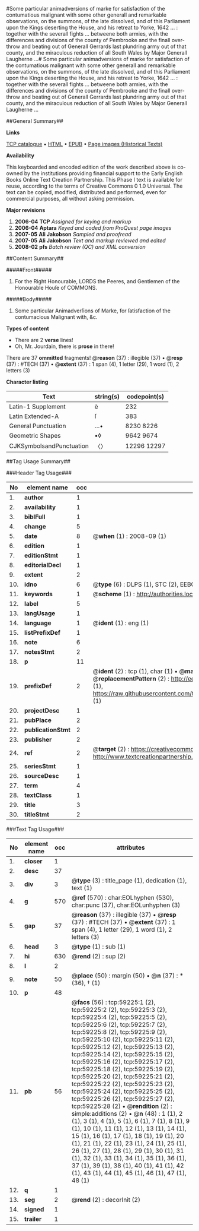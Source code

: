 #Some particular animadversions of marke for satisfaction of the contumatious malignant with some other generall and remarkable observations, on the summons, of the late dissolved, and of this Parliament upon the Kings deserting the House, and his retreat to Yorke, 1642 ... : together with the severall fights ... betweene both armies, with the differences and divisions of the county of Pembrooke and the finall over-throw and beating out of Generall Gerrards last plundring army out of that county, and the miraculous reduction of all South Wales by Major Generall Laugherne ...#
Some particular animadversions of marke for satisfaction of the contumatious malignant with some other generall and remarkable observations, on the summons, of the late dissolved, and of this Parliament upon the Kings deserting the House, and his retreat to Yorke, 1642 ... : together with the severall fights ... betweene both armies, with the differences and divisions of the county of Pembrooke and the finall over-throw and beating out of Generall Gerrards last plundring army out of that county, and the miraculous reduction of all South Wales by Major Generall Laugherne ...

##General Summary##

**Links**

[TCP catalogue](http://www.ota.ox.ac.uk/tcp/)  • 
[HTML](http://tei.it.ox.ac.uk/tcp/Texts-HTML/free/A26/A26825.html)  • 
[EPUB](http://tei.it.ox.ac.uk/tcp/Texts-EPUB/free/A26/A26825.epub) • 
[Page images (Historical Texts)](https://data.historicaltexts.jisc.ac.uk/view?pubId=eebo-12305225e&pageId=eebo-12305225e-59225-1)

**Availability**

This keyboarded and encoded edition of the
	       work described above is co-owned by the institutions
	       providing financial support to the Early English Books
	       Online Text Creation Partnership. This Phase I text is
	       available for reuse, according to the terms of Creative
	       Commons 0 1.0 Universal. The text can be copied,
	       modified, distributed and performed, even for
	       commercial purposes, all without asking permission.

**Major revisions**

1. __2006-04__ __TCP__ *Assigned for keying and markup*
1. __2006-04__ __Aptara__ *Keyed and coded from ProQuest page images*
1. __2007-05__ __Ali Jakobson__ *Sampled and proofread*
1. __2007-05__ __Ali Jakobson__ *Text and markup reviewed and edited*
1. __2008-02__ __pfs__ *Batch review (QC) and XML conversion*

##Content Summary##

#####Front#####

1. For the Right Honourable,
LORDS the Peeres, and Gentlemen
of the Honourable Houſe of
COMMONS.

#####Body#####

1. Some particular Animadverſions
of Marke, for ſatisfaction of
the contumacious Malignant with, &c.

**Types of content**

  * There are 2 **verse** lines!
  * Oh, Mr. Jourdain, there is **prose** in there!

There are 37 **ommitted** fragments! 
 @__reason__ (37) : illegible (37)  •  @__resp__ (37) : #TECH (37)  •  @__extent__ (37) : 1 span (4), 1 letter (29), 1 word (1), 2 letters (3)

**Character listing**


|Text|string(s)|codepoint(s)|
|---|---|---|
|Latin-1 Supplement|è|232|
|Latin Extended-A|ſ|383|
|General Punctuation|…•|8230 8226|
|Geometric Shapes|▪◊|9642 9674|
|CJKSymbolsandPunctuation|〈〉|12296 12297|

##Tag Usage Summary##

###Header Tag Usage###

|No|element name|occ|attributes|
|---|---|---|---|
|1.|__author__|1||
|2.|__availability__|1||
|3.|__biblFull__|1||
|4.|__change__|5||
|5.|__date__|8| @__when__ (1) : 2008-09 (1)|
|6.|__edition__|1||
|7.|__editionStmt__|1||
|8.|__editorialDecl__|1||
|9.|__extent__|2||
|10.|__idno__|6| @__type__ (6) : DLPS (1), STC (2), EEBO-CITATION (1), OCLC (1), VID (1)|
|11.|__keywords__|1| @__scheme__ (1) : http://authorities.loc.gov/ (1)|
|12.|__label__|5||
|13.|__langUsage__|1||
|14.|__language__|1| @__ident__ (1) : eng (1)|
|15.|__listPrefixDef__|1||
|16.|__note__|6||
|17.|__notesStmt__|2||
|18.|__p__|11||
|19.|__prefixDef__|2| @__ident__ (2) : tcp (1), char (1)  •  @__matchPattern__ (2) : ([0-9\-]+):([0-9IVX]+) (1), (.+) (1)  •  @__replacementPattern__ (2) : http://eebo.chadwyck.com/downloadtiff?vid=$1&page=$2 (1), https://raw.githubusercontent.com/textcreationpartnership/Texts/master/tcpchars.xml#$1 (1)|
|20.|__projectDesc__|1||
|21.|__pubPlace__|2||
|22.|__publicationStmt__|2||
|23.|__publisher__|2||
|24.|__ref__|2| @__target__ (2) : https://creativecommons.org/publicdomain/zero/1.0/ (1), http://www.textcreationpartnership.org/docs/. (1)|
|25.|__seriesStmt__|1||
|26.|__sourceDesc__|1||
|27.|__term__|4||
|28.|__textClass__|1||
|29.|__title__|3||
|30.|__titleStmt__|2||


###Text Tag Usage###

|No|element name|occ|attributes|
|---|---|---|---|
|1.|__closer__|1||
|2.|__desc__|37||
|3.|__div__|3| @__type__ (3) : title_page (1), dedication (1), text (1)|
|4.|__g__|570| @__ref__ (570) : char:EOLhyphen (530), char:punc (37), char:EOLunhyphen (3)|
|5.|__gap__|37| @__reason__ (37) : illegible (37)  •  @__resp__ (37) : #TECH (37)  •  @__extent__ (37) : 1 span (4), 1 letter (29), 1 word (1), 2 letters (3)|
|6.|__head__|3| @__type__ (1) : sub (1)|
|7.|__hi__|630| @__rend__ (2) : sup (2)|
|8.|__l__|2||
|9.|__note__|50| @__place__ (50) : margin (50)  •  @__n__ (37) : * (36), † (1)|
|10.|__p__|48||
|11.|__pb__|56| @__facs__ (56) : tcp:59225:1 (2), tcp:59225:2 (2), tcp:59225:3 (2), tcp:59225:4 (2), tcp:59225:5 (2), tcp:59225:6 (2), tcp:59225:7 (2), tcp:59225:8 (2), tcp:59225:9 (2), tcp:59225:10 (2), tcp:59225:11 (2), tcp:59225:12 (2), tcp:59225:13 (2), tcp:59225:14 (2), tcp:59225:15 (2), tcp:59225:16 (2), tcp:59225:17 (2), tcp:59225:18 (2), tcp:59225:19 (2), tcp:59225:20 (2), tcp:59225:21 (2), tcp:59225:22 (2), tcp:59225:23 (2), tcp:59225:24 (2), tcp:59225:25 (2), tcp:59225:26 (2), tcp:59225:27 (2), tcp:59225:28 (2)  •  @__rendition__ (2) : simple:additions (2)  •  @__n__ (48) : 1 (1), 2 (1), 3 (1), 4 (1), 5 (1), 6 (1), 7 (1), 8 (1), 9 (1), 10 (1), 11 (1), 12 (1), 13 (1), 14 (1), 15 (1), 16 (1), 17 (1), 18 (1), 19 (1), 20 (1), 21 (1), 22 (1), 23 (1), 24 (1), 25 (1), 26 (1), 27 (1), 28 (1), 29 (1), 30 (1), 31 (1), 32 (1), 33 (1), 34 (1), 35 (1), 36 (1), 37 (1), 39 (1), 38 (1), 40 (1), 41 (1), 42 (1), 43 (1), 44 (1), 45 (1), 46 (1), 47 (1), 48 (1)|
|12.|__q__|1||
|13.|__seg__|2| @__rend__ (2) : decorInit (2)|
|14.|__signed__|1||
|15.|__trailer__|1||
